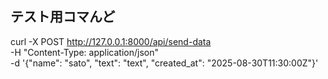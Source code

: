 ## テスト用コマんど
curl -X POST http://127.0.0.1:8000/api/send-data \
     -H "Content-Type: application/json" \
     -d '{"name": "sato", "text": "text", "created_at": "2025-08-30T11:30:00Z"}'
